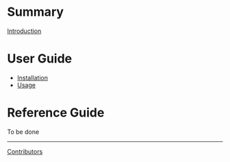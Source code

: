 # Summary

[Introduction](README.md)

# User Guide

- [Installation](guide/installation.md)
- [Usage](guide/usage.md)

# Reference Guide

To be done

-----------

[Contributors](misc/contributors.md)
